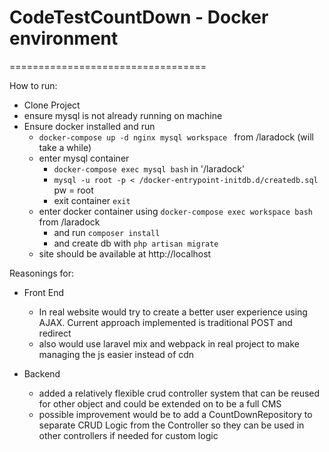 # CodeTestCountDown - Docker environment
==================================

How to run:

  * Clone Project
  * ensure mysql is not already running on machine
  * Ensure docker installed and run 
    *  `docker-compose up -d nginx mysql workspace ` from /laradock (will take a while)
    * enter mysql container 
        * `docker-compose exec mysql bash` in '/laradock'
        * `mysql -u root -p < /docker-entrypoint-initdb.d/createdb.sql` pw = root
        * exit container `exit`
    *  enter docker container using `docker-compose exec workspace bash` from /laradock
        * and run `composer install`
        * and create db with `php artisan migrate`
    * site should be available at http://localhost   
    
    
Reasonings for:
   
   * Front End 
        - In real website would try to create a better user experience using AJAX. Current approach implemented is traditional POST and redirect
        - also would use laravel mix and webpack in real project to make managing the js easier instead of cdn
        
   * Backend 
        - added a relatively flexible crud controller system that can be reused for other object and could be extended on to be a full CMS
        - possible improvement would be to add a CountDownRepository to separate CRUD Logic 
        from the Controller so they can be used in other controllers if needed for custom logic
          

